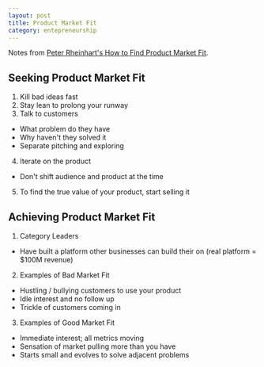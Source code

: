 ```yaml
---
layout: post
title: Product Market Fit
category: entepreneurship
---
```


Notes from [Peter Rheinhart's How to Find Product Market Fit](https://www.startupschool.org/videos/13 ).

## Seeking Product Market Fit

1. Kill bad ideas fast
2. Stay lean to prolong your runway
3. Talk to customers
  - What problem do they have
  - Why haven't they solved it
  - Separate pitching and exploring
4. Iterate on the product
  - Don't shift audience and product at the time
5. To find the true value of your product, start selling it

## Achieving Product Market Fit

1. Category Leaders
  - Have built a platform other businesses can build their on (real platform = $100M revenue)
2. Examples of Bad Market Fit
  - Hustling / bullying customers to use your product
  - Idle interest and no follow up
  - Trickle of customers coming in
3. Examples of Good Market Fit
  - Immediate interest; all metrics moving
  - Sensation of market pulling more than you have
  - Starts small and evolves to solve adjacent problems
